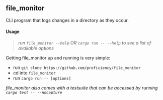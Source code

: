 ## file_monitor
CLI program that logs changes in a directory as they occur.
#### Usage
>_run `file_monitor --help` OR  `cargo run -- --help` to see a list of available options_

Getting file_monitor up and running is very simple:

* run `git clone https://github.com/proficiency/file_monitor`
* cd into `file_monitor`
* run `cargo run -- [options]`

_file_monitor also comes with a testsuite that can be accessed by running `cargo test -- --nocapture`_
